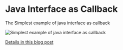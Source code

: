 # Java Interface as Callback
The Simplest example of java interface as callback

![Simplest example of java interface as callback](http://rezve.com/blog/wp-content/uploads/2018/02/Simplest-example-of-java-interface-as-callback-e1518250795455-700x205.jpg "Simplest example of java interface as callback")

[Details in this blog post](http://rezve.com/blog/post/the-simplest-example-of-java-interface-as-callback/ "Simplest example of java interface as callback")


